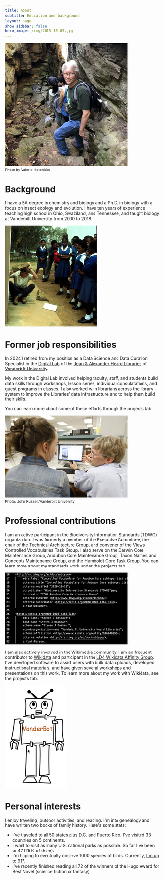 ```yaml
---
title: About
subtitle: Education and background
layout: page
show_sidebar: false
hero_image: /img/2015-10-05.jpg
---
```


<img src="/img/stone_door.jpg" alt="Stone Door at Savage Gulf State Park, Tennessee" width="400"><br/>
<small>Photo by Valerie Hotchkiss</small>

# Background

I have a BA degree in chemistry and biology and a Ph.D. in biology with a focus on insect ecology and evolution.  I have ten years of experience teaching high school in Ohio, Swaziland, and Tennessee, and taught biology at Vanderbilt University from 2000 to 2018.  

<img src="/img/1985-newton-third.jpg" alt="St. Joseph's High School, Mzimpofu, Swaziland" width="300"><br/>

# Former job responsibilities

In 2024 I retired from my position as a Data Science and Data Curation Specialist in the [Digital Lab](https://www.library.vanderbilt.edu/digital-lab/) of the [Jean & Alexander Heard Libraries](https://www.library.vanderbilt.edu/) of [Vanderbilt University](https://www.vanderbilt.edu/). 

My work in the Digital Lab involved helping faculty, staff, and students build data skills through workshops, lesson series, individual consulatations, and guest programs in classes. I also worked with librarians across the library system to improve the Libraries' data infrastructure and to help them build their skills. 

You can learn more about some of these efforts through the projects tab.

<img src="/img/student_help.jpg" alt="Working with a student at Vanderbilt" width="400"><br/>
<small>Photo: John Russell/Vanderbilt University</small>

# Professional contributions

I am an active participant in the Biodiversity Information Standards (TDWG) organization.  I was formerly a member of the Executive Committee, the chair of the Technical Architecture Group, and convener of the Views Controlled Vocabularies Task Group. I also serve on the Darwin Core Maintenance Group, Audubon Core Maintenance Group, Taxon Names and Concepts Maintenance Group, and the Humboldt Core Task Group.  You can learn more about my standards work under the projects tab.

<img src="/img/subtype_turtle.png" alt="Audubon Core Subtype RDF" width="400"><br/>

I am also actively involved in the Wikimedia community. I am an frequent contributor to [Wikidata](https://www.wikidata.org/) and participant in the [LD4 Wikidata Affinity Group](https://www.wikidata.org/wiki/Wikidata:WikiProject_LD4_Wikidata_Affinity_Group). I've developed software to assist users with bulk data uploads, developed instructional materials, and have given several workshops and presentations on this work. To learn more about my work with Wikidata, see the projects tab.

<img src="/img/vanderbot.png" alt="VanderBot cartoon" width="200"><br/>

# Personal interests

I enjoy traveling, outdoor activities, and reading. I'm into genealogy and have written two books of family history. Here's some stats:

- I've traveled to all 50 states plus D.C. and Puerto Rico. I've visited 33 countries on 5 continents.
- I want to visit as many U.S. national parks as possible. So far I've been to 47 (75% of them).
- I'm hoping to eventually observe 1000 species of birds. Currently, [I'm up to 917](https://ebird.org/profile/NzU0NDQ1/world).
- I've recently finished reading all 72 of the winners of the Hugo Award for Best Novel (science fiction or fantasy)
